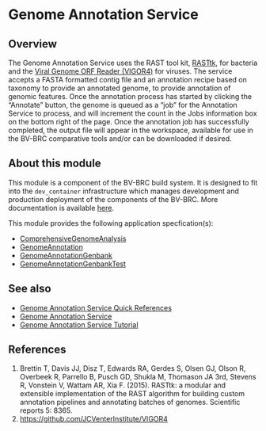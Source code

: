 # Genome Annotation Service

## Overview

The Genome Annotation Service uses the RAST tool kit, [RASTtk](https://www.ncbi.nlm.nih.gov/pmc/articles/PMC4322359/), for bacteria and the [Viral Genome ORF Reader (VIGOR4)](https://github.com/JCVenterInstitute/VIGOR4) for viruses. The service accepts a FASTA formatted contig file and an annotation recipe based on taxonomy to provide an annotated genome, to provide annotation of genomic features. Once the annotation process has started by clicking the “Annotate” button, the genome is queued as a “job” for the Annotation Service to process, and will increment the count in the Jobs information box on the bottom right of the page. Once the annotation job has successfully completed, the output file will appear in the workspace, available for use in the BV-BRC comparative tools and/or can be downloaded if desired.



## About this module

This module is a component of the BV-BRC build system. It is designed to fit into the
`dev_container` infrastructure which manages development and production deployment of
the components of the BV-BRC. More documentation is available [here](https://github.com/BV-BRC/dev_container/tree/master/README.md).

This module provides the following application specfication(s):
* [ComprehensiveGenomeAnalysis](app_specs/ComprehensiveGenomeAnalysis.md)
* [GenomeAnnotation](app_specs/GenomeAnnotation.md)
* [GenomeAnnotationGenbank](app_specs/GenomeAnnotationGenbank.md)
* [GenomeAnnotationGenbankTest](app_specs/GenomeAnnotationGenbankTest.md)


## See also

* [Genome Annotation Service Quick References](https://www.bv-brc.org/docs/quick_references/services/genome_annotation_service.html)
* [Genome Annotation Service](https://www.bv-brc.org/docs/https://bv-brc.org/app/Annotation.html)
* [Genome Annotation Service Tutorial](https://www.bv-brc.org/docs//tutorial/genome_annotation/genome_annotation.html)



## References

1. Brettin T, Davis JJ, Disz T, Edwards RA, Gerdes S, Olsen GJ, Olson R, Overbeek R, Parrello B, Pusch GD, Shukla M, Thomason JA 3rd, Stevens R, Vonstein V, Wattam AR, Xia F. (2015). RASTtk: a modular and extensible implementation of the RAST algorithm for building custom annotation pipelines and annotating batches of genomes. Scientific reports 5: 8365.
2.	https://github.com/JCVenterInstitute/VIGOR4 


